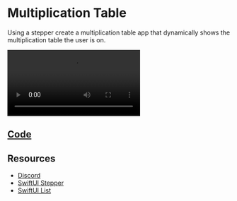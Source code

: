 # Multiplication Table

Using a stepper create a multiplication table app that dynamically shows the multiplication table the user is on.


<video controls>
    <source src="https://storage.googleapis.com/noah-education-videos/swiftui/1-multiplication-tables.mp4"
            type="video/mp4">
</video>



## [Code](https://github.com/phptuts/ios-mini-projects/blob/main/MultiplicationTable/MultiplicationTable/ContentView.swift)

## Resources

- [Discord](https://discord.gg/Jwv7xaPRMS)
- [SwiftUI Stepper](https://www.hackingwithswift.com/quick-start/swiftui/how-to-create-a-stepper-and-read-values-from-it)
- [SwiftUI List](https://www.hackingwithswift.com/quick-start/swiftui/building-a-menu-using-list)